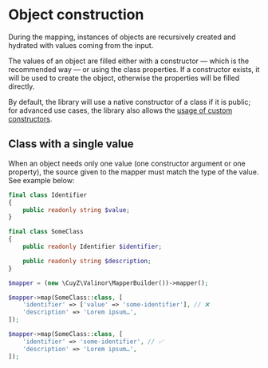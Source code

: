 # Object construction

During the mapping, instances of objects are recursively created and hydrated
with values coming from the input.

The values of an object are filled either with a constructor — which is the
recommended way — or using the class properties. If a constructor exists, it
will be used to create the object, otherwise the properties will be filled
directly.

By default, the library will use a native constructor of a class if it is
public; for advanced use cases, the library also allows the [usage of custom
constructors](../how-to/use-custom-object-constructors.md).

## Class with a single value

When an object needs only one value (one constructor argument or one property), 
the source given to the mapper must match the type of the value. See example 
below:

```php
final class Identifier
{
    public readonly string $value;
}

final class SomeClass
{
    public readonly Identifier $identifier;

    public readonly string $description;
}

$mapper = (new \CuyZ\Valinor\MapperBuilder())->mapper();

$mapper->map(SomeClass::class, [
    'identifier' => ['value' => 'some-identifier'], // ❌
    'description' => 'Lorem ipsum…',
]); 

$mapper->map(SomeClass::class, [
    'identifier' => 'some-identifier', // ✅
    'description' => 'Lorem ipsum…',
]);
```
